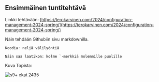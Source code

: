 
## Ensimmäinen tuntitehtävä

Linkki tehtävään: [https://terokarvinen.com/2024/configuration-management-2024-spring/](https://terokarvinen.com/2024/configuration-management-2024-spring/)

Näin tehdään Githubiin sivu markdownilla. 

    Koodia: neljä välilyöntiä

```Näin saa laatikon: kolme `-merkkiä molemmille puolille```

Kuva Topista: 

![s9+ ekat 2435](https://github.com/RonjaVee/Palvelinten-hallinta/assets/148786247/85105265-a161-46ae-9339-bcf60d99b6a7)

